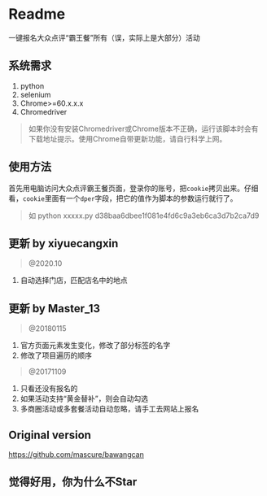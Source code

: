 # Readme
一键报名大众点评“霸王餐”所有（误，实际上是大部分）活动

## 系统需求
1. python  
2. selenium
3. Chrome>=60.x.x.x
4. Chromedriver  
>如果你没有安装Chromedriver或Chrome版本不正确，运行该脚本时会有下载地址提示。使用Chrome自带更新功能，请自行科学上网。


## 使用方法
首先用电脑访问大众点评霸王餐页面，登录你的账号，把`cookie`拷贝出来。仔细看，`cookie`里面有一个`dper`字段，把它的值作为脚本的参数运行就行了。
>如 python xxxxx.py d38baa6dbee1f081e4fd6c9a3eb6ca3d7b2ca7d9

## 更新 by xiyuecangxin
>@2020.10
1. 自动选择门店，匹配店名中的地点

## 更新 by Master_13
>@20180115
1. 官方页面元素发生变化，修改了部分标签的名字
2. 修改了项目遍历的顺序

>@20171109
  
1. 只看还没有报名的  
2. 如果活动支持“黄金替补”，则会自动勾选  
3. 多商圈活动或多套餐活动自动忽略，请手工去网站上报名

## Original version
https://github.com/mascure/bawangcan

## 觉得好用，你为什么不Star
